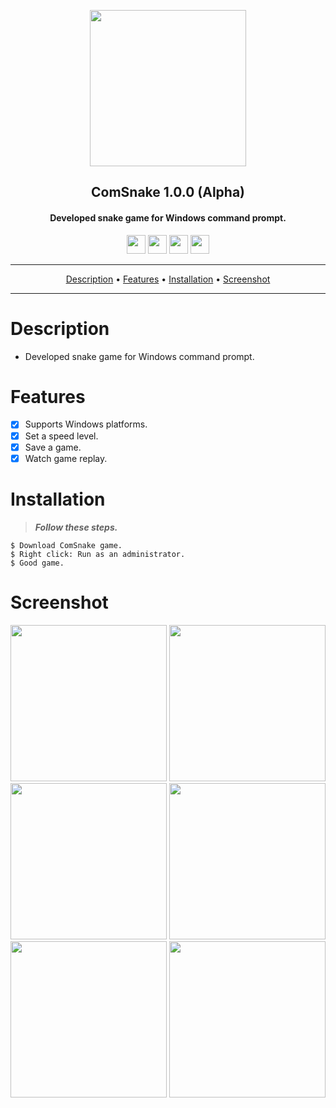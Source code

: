 <p align="center"><a href="https://turkhackteam.org"><img src="https://raw.githubusercontent.com/TheDarkRoot/PNGStore/master/Personal/Banner.png" width="250"></a></p>
<h2 align="center"><b>ComSnake 1.0.0 (Alpha)</b></h2>
<h4 align="center">Developed snake game for Windows command prompt.</h4>
</p>
<p align="center"><a href="center"><a href="https://t.me/TDarkRoot"><img src="https://raw.githubusercontent.com/TheDarkRoot/PNGStore/master/Personal/Telegram.png" width="30"></a>     <a href="center"><a href="https://instagram.com/TheDarkRoot"><img src="https://raw.githubusercontent.com/TheDarkRoot/PNGStore/master/Personal/Instagram.png" width="30"></a>     <a href="center"><a href="https://twitter.com/TDarkRoot"><img src="https://raw.githubusercontent.com/TheDarkRoot/PNGStore/master/Personal/Twitter.png" width="30"></a>     <a href="https://github.com/TheDarkRoot"><img src="https://raw.githubusercontent.com/TheDarkRoot/PNGStore/master/Personal/Github.png" width="30"></a></p>
</p>
<hr>
<p align="center"><a href="#Description">Description</a> &bull; <a href="#Features">Features</a> &bull; <a href="#Installation">Installation</a> &bull; <a href="#Screenshot">Screenshot</a></p>
<hr>


# Description

- Developed snake game for Windows command prompt.

# Features

- [x] Supports Windows platforms.
- [x] Set a speed level.
- [x] Save a game.
- [x] Watch game replay.

# Installation

> ***Follow these steps.***
```
$ Download ComSnake game.
$ Right click: Run as an administrator.
$ Good game.
```

# Screenshot

[<img src="https://raw.githubusercontent.com/TheDarkRoot/PNGStore/master/Personal/Screenshots/ComSnake%2001.png" width=250>](https://raw.githubusercontent.com/TheDarkRoot/PNGStore/master/Personal/Screenshots/ComSnake%2001.png)
[<img src="https://raw.githubusercontent.com/TheDarkRoot/PNGStore/master/Personal/Screenshots/ComSnake%2002.png" width=250>](https://raw.githubusercontent.com/TheDarkRoot/PNGStore/master/Personal/Screenshots/ComSnake%2002.png)
[<img src="https://raw.githubusercontent.com/TheDarkRoot/PNGStore/master/Personal/Screenshots/ComSnake%2003.png" width=250>](https://raw.githubusercontent.com/TheDarkRoot/PNGStore/master/Personal/Screenshots/ComSnake%2003.png)
[<img src="https://raw.githubusercontent.com/TheDarkRoot/PNGStore/master/Personal/Screenshots/ComSnake%2004.png" width=250>](https://raw.githubusercontent.com/TheDarkRoot/PNGStore/master/Personal/Screenshots/ComSnake%2004.png)
[<img src="https://raw.githubusercontent.com/TheDarkRoot/PNGStore/master/Personal/Screenshots/ComSnake%2005.png" width=250>](https://raw.githubusercontent.com/TheDarkRoot/PNGStore/master/Personal/Screenshots/ComSnake%2005.png)
[<img src="https://raw.githubusercontent.com/TheDarkRoot/PNGStore/master/Personal/Screenshots/ComSnake%2006.png" width=250>](https://raw.githubusercontent.com/TheDarkRoot/PNGStore/master/Personal/Screenshots/ComSnake%2006.png)
